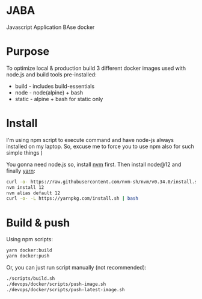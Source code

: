 # JABA

Javascript Application BAse docker

# Purpose
To optimize local & production build 3 different docker images used with node.js and build tools pre-installed:

- build - includes build-essentials
- node - node(alpine) + bash
- static - alpine + bash for static only

# Install
I'm using npm script to execute command and have node-js always installed on my laptop. So, excuse me to force you to use npm also for such simple things )

You gonna need node.js so, install [nvm](https://github.com/nvm-sh/nvm) first. Then install node@12 and finally [yarn](https://yarnpkg.com/lang/en/docs/install/#mac-stable):

```bash
curl -o- https://raw.githubusercontent.com/nvm-sh/nvm/v0.34.0/install.sh | bash
nvm install 12
nvm alias default 12
curl -o- -L https://yarnpkg.com/install.sh | bash
```

# Build & push

Using npm scripts:
```bash
yarn docker:build
yarn docker:push
```

Or, you can just run script manually (not recommended):
```bash
./scripts/build.sh
./devops/docker/scripts/push-image.sh
./devops/docker/scripts/push-latest-image.sh
```
